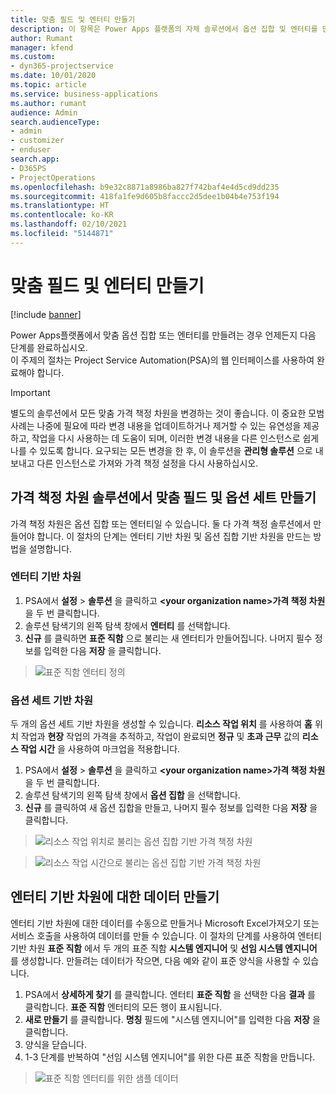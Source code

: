 ```yaml
---
title: 맞춤 필드 및 엔터티 만들기
description: 이 항목은 Power Apps 플랫폼의 자체 솔루션에서 옵션 집합 및 엔터티를 만드는 방법을 설명합니다.
author: Rumant
manager: kfend
ms.custom:
- dyn365-projectservice
ms.date: 10/01/2020
ms.topic: article
ms.service: business-applications
ms.author: rumant
audience: Admin
search.audienceType:
- admin
- customizer
- enduser
search.app:
- D365PS
- ProjectOperations
ms.openlocfilehash: b9e32c8871a8986ba827f742baf4e4d5cd9dd235
ms.sourcegitcommit: 418fa1fe9d605b8faccc2d5dee1b04b4e753f194
ms.translationtype: HT
ms.contentlocale: ko-KR
ms.lasthandoff: 02/10/2021
ms.locfileid: "5144871"
---
```

# <a name="create-custom-fields-and-entities"></a>맞춤 필드 및 엔터티 만들기 

[!include [banner](../includes/psa-now-project-operations.md)]

Power Apps플랫폼에서 맞춤 옵션 집합 또는 엔터티를 만들려는 경우 언제든지 다음 단계를 완료하십시오.  
이 주제의 절차는 Project Service Automation(PSA)의 웹 인터페이스를 사용하여 완료해야 합니다.

> [!IMPORTANT]
> 별도의 솔루션에서 모든 맞춤 가격 책정 차원을 변경하는 것이 좋습니다. 이 중요한 모범 사례는 나중에 필요에 따라 변경 내용을 업데이트하거나 제거할 수 있는 유연성을 제공하고, 작업을 다시 사용하는 데 도움이 되며, 이러한 변경 내용을 다른 인스턴스로 쉽게 나를 수 있도록 합니다. 요구되는 모든 변경을 한 후, 이 솔루션을 **관리형 솔루션** 으로 내보내고 다른 인스턴스로 가져와 가격 책정 설정을 다시 사용하십시오.

  
## <a name="create-custom-fields-and-option-sets-in-the-pricing-dimension-solution"></a>가격 책정 차원 솔루션에서 맞춤 필드 및 옵션 세트 만들기

가격 책정 차원은 옵션 집합 또는 엔터티일 수 있습니다. 둘 다 가격 책정 솔루션에서 만들어야 합니다. 이 절차의 단계는 엔터티 기반 차원 및 옵션 집합 기반 차원을 만드는 방법을 설명합니다.

### <a name="entity-based-dimensions"></a>엔터티 기반 차원

1. PSA에서 **설정** > **솔루션** 을 클릭하고 **\<your organization name>가격 책정 차원** 을 두 번 클릭합니다.
2. 솔루션 탐색기의 왼쪽 탐색 창에서 **엔터티** 를 선택합니다.
3. **신규** 를 클릭하면 **표준 직함** 으로 불리는 새 엔터티가 만들어집니다. 나머지 필수 정보를 입력한 다음 **저장** 을 클릭합니다.

> ![표준 직함 엔터티 정의](media/Standard-Title-entity-definition.png)


### <a name="option-set-based-dimensions"></a>옵션 세트 기반 차원 
두 개의 옵션 세트 기반 차원을 생성할 수 있습니다. **리소스 작업 위치** 를 사용하여 **홈** 위치 작업과 **현장** 작업의 가격을 추적하고, 작업이 완료되면 **정규** 및 **초과 근무** 값의 **리소스 작업 시간** 을 사용하여 마크업을 적용합니다.


1. PSA에서 **설정** > **솔루션** 을 클릭하고 **\<your organization name>가격 책정 차원** 을 두 번 클릭합니다. 
2. 솔루션 탐색기의 왼쪽 탐색 창에서 **옵션 집합** 을 선택합니다. 
3. **신규** 를 클릭하여 새 옵션 집합을 만들고, 나머지 필수 정보를 입력한 다음 **저장** 을 클릭합니다.

> ![리소스 작업 위치로 불리는 옵션 집합 기반 가격 책정 차원 ](media/Option-set-PD-called-Resource-Work-Location.png)

> ![리소스 작업 시간으로 불리는 옵션 집합 기반 가격 책정 차원 ](media/Option-set-PD-called-Resource-Work-Hours.PNG)


## <a name="create-data-for-entity-based-dimensions"></a>엔터티 기반 차원에 대한 데이터 만들기

엔터티 기반 차원에 대한 데이터를 수동으로 만들거나 Microsoft Excel가져오기 또는 서비스 호출을 사용하여 데이터를 만들 수 있습니다. 이 절차의 단계를 사용하여 엔터티 기반 차원 **표준 직함** 에서 두 개의 표준 직함 **시스템 엔지니어** 및 **선임 시스템 엔지니어** 를 생성합니다. 만들려는 데이터가 작으면, 다음 예와 같이 표준 양식을 사용할 수 있습니다.

1. PSA에서 **상세하게 찾기** 를 클릭합니다. 엔터티 **표준 직함** 을 선택한 다음 **결과** 를 클릭합니다. **표준 직함** 엔터티의 모든 행이 표시됩니다.
2. **새로 만들기** 를 클릭합니다. **명칭** 필드에 "시스템 엔지니어"를 입력한 다음 **저장** 을 클릭합니다.
3. 양식을 닫습니다. 
4. 1-3 단계를 반복하여 "선임 시스템 엔지니어"를 위한 다른 표준 직함을 만듭니다.

> ![표준 직함 엔터티를 위한 샘플 데이터 ](media/ST-data.png)


